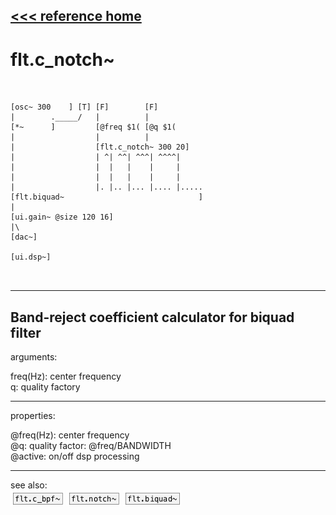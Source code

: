 [<<< reference home](ceammc_lib.md)
---

# flt.c_notch~

```


[osc~ 300    ] [T] [F]        [F]
|        ._____/   |          |
[*~      ]         [@freq $1( [@q $1(
|                  |          |
|                  [flt.c_notch~ 300 20]
|                  | ^| ^^| ^^^| ^^^^|
|                  |  |   |    |     |
|                  |  |   |    |     |
|                  |. |.. |... |.... |.....
[flt.biquad~                              ]
|
[ui.gain~ @size 120 16]
|\
[dac~]

[ui.dsp~]

            
```
---
Band-reject coefficient calculator for biquad filter
---
arguments:

freq(Hz): center
            frequency<br>
q: quality
            factory<br>

---
properties:

@freq(Hz): center frequency<br>
@q: quality
            factor: @freq/BANDWIDTH<br>
@active: on/off dsp
            processing<br>

---
see also:<br>
[![flt.c_bpf~](img/object_flt.c_bpf~.png)](flt.c_bpf~.md)
[![flt.notch~](img/object_flt.notch~.png)](flt.notch~.md)
[![flt.biquad~](img/object_flt.biquad~.png)](flt.biquad~.md)

